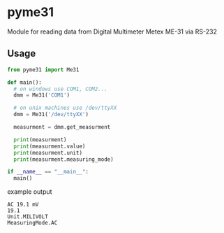 # pyme31

Module for reading data from Digital Multimeter Metex ME-31 via RS-232

## Usage

```python
from pyme31 import Me31

def main():
  # on windows use COM1, COM2...
  dmm = Me31('COM1')

  # on unix machines use /dev/ttyXX
  dmm = Me31('/dev/ttyXX')

  measurment = dmm.get_measurment

  print(measurment)
  print(measurment.value)
  print(measurment.unit)
  print(measurment.measuring_mode)

if __name__ == "__main__":
  main()
```

example output
```
AC 19.1 mV
19.1
Unit.MILIVOLT
MeasuringMode.AC
```